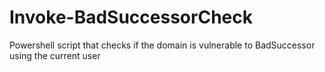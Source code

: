 # Invoke-BadSuccessorCheck
Powershell script that checks if the domain is vulnerable to BadSuccessor using the current user
